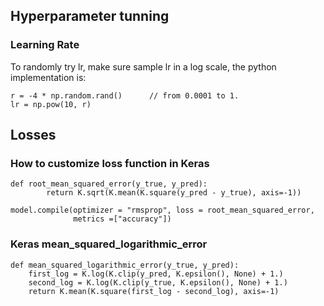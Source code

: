 ## Hyperparameter tunning
### Learning Rate
To randomly try lr, make sure sample lr in a log scale, the python implementation is:
```
r = -4 * np.random.rand()      // from 0.0001 to 1.
lr = np.pow(10, r)
```
## Losses
### How to customize loss function in Keras
```
def root_mean_squared_error(y_true, y_pred):
        return K.sqrt(K.mean(K.square(y_pred - y_true), axis=-1)) 

model.compile(optimizer = "rmsprop", loss = root_mean_squared_error, 
              metrics =["accuracy"])
```
### Keras mean_squared_logarithmic_error
```
def mean_squared_logarithmic_error(y_true, y_pred):
    first_log = K.log(K.clip(y_pred, K.epsilon(), None) + 1.)
    second_log = K.log(K.clip(y_true, K.epsilon(), None) + 1.)
    return K.mean(K.square(first_log - second_log), axis=-1)
```
